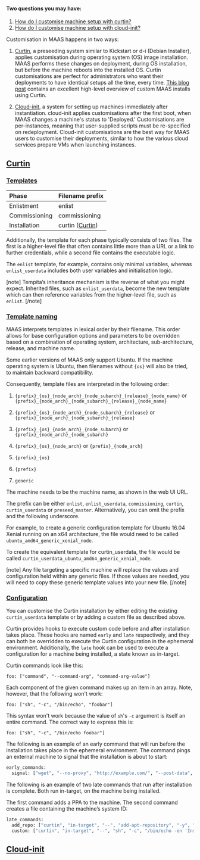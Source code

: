 <!-- deb-2-7-cli
||2.7|2.8|2.9|
|-----:|:-----:|:-----:|:-----:|
|Snap|[CLI](/t/custom-machine-setup/2586) ~ [UI](/t/custom-machine-setup/2587)|[CLI](/t/custom-machine-setup/2588) ~ [UI](/t/custom-machine-setup/2589)|[CLI](/t/custom-machine-setup/2590) ~ [UI](/t/custom-machine-setup/2591)|
|Packages|CLI ~ [UI](/t/custom-machine-setup/2593)|[CLI](/t/custom-machine-setup/2594) ~ [UI](/t/custom-machine-setup/2595)|[CLI](/t/custom-machine-setup/2596) ~ [UI](/t/custom-machine-setup/2597)|
 deb-2-7-cli -->

<!-- deb-2-7-ui
||2.7|2.8|2.9|
|-----:|:-----:|:-----:|:-----:|
|Snap|[CLI](/t/custom-machine-setup/2586) ~ [UI](/t/custom-machine-setup/2587)|[CLI](/t/custom-machine-setup/2588) ~ [UI](/t/custom-machine-setup/2589)|[CLI](/t/custom-machine-setup/2590) ~ [UI](/t/custom-machine-setup/2591)|
|Packages|[CLI](/t/custom-machine-setup/2592) ~ UI|[CLI](/t/custom-machine-setup/2594) ~ [UI](/t/custom-machine-setup/2595)|[CLI](/t/custom-machine-setup/2596) ~ [UI](/t/custom-machine-setup/2597)|
 deb-2-7-ui -->

<!-- deb-2-8-cli
||2.7|2.8|2.9|
|-----:|:-----:|:-----:|:-----:|
|Snap|[CLI](/t/custom-machine-setup/2586) ~ [UI](/t/custom-machine-setup/2587)|[CLI](/t/custom-machine-setup/2588) ~ [UI](/t/custom-machine-setup/2589)|[CLI](/t/custom-machine-setup/2590) ~ [UI](/t/custom-machine-setup/2591)|
|Packages|[CLI](/t/custom-machine-setup/2592) ~ [UI](/t/custom-machine-setup/2593)|CLI ~ [UI](/t/custom-machine-setup/2595)|[CLI](/t/custom-machine-setup/2596) ~ [UI](/t/custom-machine-setup/2597)|
 deb-2-8-cli -->

<!-- deb-2-8-ui
||2.7|2.8|2.9|
|-----:|:-----:|:-----:|:-----:|
|Snap|[CLI](/t/custom-machine-setup/2586) ~ [UI](/t/custom-machine-setup/2587)|[CLI](/t/custom-machine-setup/2588) ~ [UI](/t/custom-machine-setup/2589)|[CLI](/t/custom-machine-setup/2590) ~ [UI](/t/custom-machine-setup/2591)|
|Packages|[CLI](/t/custom-machine-setup/2592) ~ [UI](/t/custom-machine-setup/2593)|[CLI](/t/custom-machine-setup/2594) ~ UI|[CLI](/t/custom-machine-setup/2596) ~ [UI](/t/custom-machine-setup/2597)|
 deb-2-8-ui -->

<!-- deb-2-9-cli
||2.7|2.8|2.9|
|-----:|:-----:|:-----:|:-----:|
|Snap|[CLI](/t/custom-machine-setup/2586) ~ [UI](/t/custom-machine-setup/2587)|[CLI](/t/custom-machine-setup/2588) ~ [UI](/t/custom-machine-setup/2589)|[CLI](/t/custom-machine-setup/2590) ~ [UI](/t/custom-machine-setup/2591)|
|Packages|[CLI](/t/custom-machine-setup/2592) ~ [UI](/t/custom-machine-setup/2593)|[CLI](/t/custom-machine-setup/2594) ~ [UI](/t/custom-machine-setup/2595)|CLI ~ [UI](/t/custom-machine-setup/2597)|
 deb-2-9-cli -->

<!-- deb-2-9-ui
||2.7|2.8|2.9|
|-----:|:-----:|:-----:|:-----:|
|Snap|[CLI](/t/custom-machine-setup/2586) ~ [UI](/t/custom-machine-setup/2587)|[CLI](/t/custom-machine-setup/2588) ~ [UI](/t/custom-machine-setup/2589)|[CLI](/t/custom-machine-setup/2590) ~ [UI](/t/custom-machine-setup/2591)|
|Packages|[CLI](/t/custom-machine-setup/2592) ~ [UI](/t/custom-machine-setup/2593)|[CLI](/t/custom-machine-setup/2594) ~ [UI](/t/custom-machine-setup/2595)|[CLI](/t/custom-machine-setup/2596) ~ UI|
 deb-2-9-ui -->

<!-- snap-2-7-cli
||2.7|2.8|2.9|
|-----:|:-----:|:-----:|:-----:|
|Snap|CLI ~ [UI](/t/custom-machine-setup/2587)|[CLI](/t/custom-machine-setup/2588) ~ [UI](/t/custom-machine-setup/2589)|[CLI](/t/custom-machine-setup/2590) ~ [UI](/t/custom-machine-setup/2591)|
|Packages|[CLI](/t/custom-machine-setup/2592) ~ [UI](/t/custom-machine-setup/2593)|[CLI](/t/custom-machine-setup/2594) ~ [UI](/t/custom-machine-setup/2595)|[CLI](/t/custom-machine-setup/2596) ~ [UI](/t/custom-machine-setup/2597)|
 snap-2-7-cli -->

<!-- snap-2-7-ui
||2.7|2.8|2.9|
|-----:|:-----:|:-----:|:-----:|
|Snap|[CLI](/t/custom-machine-setup/2586) ~ UI|[CLI](/t/custom-machine-setup/2588) ~ [UI](/t/custom-machine-setup/2589)|[CLI](/t/custom-machine-setup/2590) ~ [UI](/t/custom-machine-setup/2591)|
|Packages|[CLI](/t/custom-machine-setup/2592) ~ [UI](/t/custom-machine-setup/2593)|[CLI](/t/custom-machine-setup/2594) ~ [UI](/t/custom-machine-setup/2595)|[CLI](/t/custom-machine-setup/2596) ~ [UI](/t/custom-machine-setup/2597)|
 snap-2-7-ui -->

<!-- snap-2-8-cli
||2.7|2.8|2.9|
|-----:|:-----:|:-----:|:-----:|
|Snap|[CLI](/t/custom-machine-setup/2586) ~ [UI](/t/custom-machine-setup/2587)|CLI ~ [UI](/t/custom-machine-setup/2589)|[CLI](/t/custom-machine-setup/2590) ~ [UI](/t/custom-machine-setup/2591)|
|Packages|[CLI](/t/custom-machine-setup/2592) ~ [UI](/t/custom-machine-setup/2593)|[CLI](/t/custom-machine-setup/2594) ~ [UI](/t/custom-machine-setup/2595)|[CLI](/t/custom-machine-setup/2596) ~ [UI](/t/custom-machine-setup/2597)|
 snap-2-8-cli -->

<!-- snap-2-8-ui
||2.7|2.8|2.9|
|-----:|:-----:|:-----:|:-----:|
|Snap|[CLI](/t/custom-machine-setup/2586) ~ [UI](/t/custom-machine-setup/2587)|[CLI](/t/custom-machine-setup/2588) ~ UI|[CLI](/t/custom-machine-setup/2590) ~ [UI](/t/custom-machine-setup/2591)|
|Packages|[CLI](/t/custom-machine-setup/2592) ~ [UI](/t/custom-machine-setup/2593)|[CLI](/t/custom-machine-setup/2594) ~ [UI](/t/custom-machine-setup/2595)|[CLI](/t/custom-machine-setup/2596) ~ [UI](/t/custom-machine-setup/2597)|
 snap-2-8-ui -->

<!-- snap-2-9-cli
||2.7|2.8|2.9|
|-----:|:-----:|:-----:|:-----:|
|Snap|[CLI](/t/custom-machine-setup/2586) ~ [UI](/t/custom-machine-setup/2587)|[CLI](/t/custom-machine-setup/2588) ~ [UI](/t/custom-machine-setup/2589)|CLI ~ [UI](/t/custom-machine-setup/2591)|
|Packages|[CLI](/t/custom-machine-setup/2592) ~ [UI](/t/custom-machine-setup/2593)|[CLI](/t/custom-machine-setup/2594) ~ [UI](/t/custom-machine-setup/2595)|[CLI](/t/custom-machine-setup/2596) ~ [UI](/t/custom-machine-setup/2597)|
 snap-2-9-cli -->

<!-- snap-2-9-ui
||2.7|2.8|2.9|
|-----:|:-----:|:-----:|:-----:|
|Snap|[CLI](/t/custom-machine-setup/2586) ~ [UI](/t/custom-machine-setup/2587)|[CLI](/t/custom-machine-setup/2588) ~ [UI](/t/custom-machine-setup/2589)|[CLI](/t/custom-machine-setup/2590) ~ UI|
|Packages|[CLI](/t/custom-machine-setup/2592) ~ [UI](/t/custom-machine-setup/2593)|[CLI](/t/custom-machine-setup/2594) ~ [UI](/t/custom-machine-setup/2595)|[CLI](/t/custom-machine-setup/2596) ~ [UI](/t/custom-machine-setup/2597)|
 snap-2-9-ui -->

<!-- deb-2-7-cli
During machine [enlistment](/t/add-machines/2280#heading--enlistment), [deployment](/t/deploy-machines/2604), [commissioning](/t/commission-machines/2472) and machine installation, MAAS sends [Tempita-derived](https://raw.githubusercontent.com/ravenac95/tempita/master/docs/index.txt) configuration files to the [cloud-init](https://launchpad.net/cloud-init) process running on the target machine. MAAS refers to this process as **preseeding**.These preseed files are used to configure a machine's ephemeral and installation environments and can be modified or augmented to a custom machine configuration.
 deb-2-7-cli -->

<!-- deb-2-7-ui
During machine [enlistment](/t/add-machines/2281#heading--enlistment), [deployment](/t/deploy-machines/2605), [commissioning](/t/commission-machines/2473) and machine installation, MAAS sends [Tempita-derived](https://raw.githubusercontent.com/ravenac95/tempita/master/docs/index.txt) configuration files to the [cloud-init](https://launchpad.net/cloud-init) process running on the target machine. MAAS refers to this process as **preseeding**.These preseed files are used to configure a machine's ephemeral and installation environments and can be modified or augmented to a custom machine configuration.
 deb-2-7-ui -->

<!-- deb-2-8-cli
During machine [enlistment](/t/add-machines/2282#heading--enlistment), [deployment](/t/deploy-machines/2606), [commissioning](/t/commission-machines/2474) and machine installation, MAAS sends [Tempita-derived](https://raw.githubusercontent.com/ravenac95/tempita/master/docs/index.txt) configuration files to the [cloud-init](https://launchpad.net/cloud-init) process running on the target machine. MAAS refers to this process as **preseeding**.These preseed files are used to configure a machine's ephemeral and installation environments and can be modified or augmented to a custom machine configuration.
 deb-2-8-cli -->

<!-- deb-2-8-ui
During machine [enlistment](/t/add-machines/2283#heading--enlistment), [deployment](/t/deploy-machines/2607), [commissioning](/t/commission-machines/2475) and machine installation, MAAS sends [Tempita-derived](https://raw.githubusercontent.com/ravenac95/tempita/master/docs/index.txt) configuration files to the [cloud-init](https://launchpad.net/cloud-init) process running on the target machine. MAAS refers to this process as **preseeding**.These preseed files are used to configure a machine's ephemeral and installation environments and can be modified or augmented to a custom machine configuration.
 deb-2-8-ui -->

<!-- deb-2-9-cli
During machine [enlistment](/t/add-machines/2284#heading--enlistment), [deployment](/t/deploy-machines/2608), [commissioning](/t/commission-machines/2476) and machine installation, MAAS sends [Tempita-derived](https://raw.githubusercontent.com/ravenac95/tempita/master/docs/index.txt) configuration files to the [cloud-init](https://launchpad.net/cloud-init) process running on the target machine. MAAS refers to this process as **preseeding**.These preseed files are used to configure a machine's ephemeral and installation environments and can be modified or augmented to a custom machine configuration.
 deb-2-9-cli -->

<!-- deb-2-9-ui
During machine [enlistment](/t/add-machines/2285#heading--enlistment), [deployment](/t/deploy-machines/2609), [commissioning](/t/commission-machines/2477) and machine installation, MAAS sends [Tempita-derived](https://raw.githubusercontent.com/ravenac95/tempita/master/docs/index.txt) configuration files to the [cloud-init](https://launchpad.net/cloud-init) process running on the target machine. MAAS refers to this process as **preseeding**.These preseed files are used to configure a machine's ephemeral and installation environments and can be modified or augmented to a custom machine configuration.
 deb-2-9-ui -->

<!-- snap-2-7-cli
During machine [enlistment](/t/add-machines/2274#heading--enlistment), [deployment](/t/deploy-machines/2598), [commissioning](/t/commission-machines/2466) and machine installation, MAAS sends [Tempita-derived](https://raw.githubusercontent.com/ravenac95/tempita/master/docs/index.txt) configuration files to the [cloud-init](https://launchpad.net/cloud-init) process running on the target machine. MAAS refers to this process as **preseeding**.These preseed files are used to configure a machine's ephemeral and installation environments and can be modified or augmented to a custom machine configuration.
 snap-2-7-cli -->

<!-- snap-2-7-ui
During machine [enlistment](/t/add-machines/2275#heading--enlistment), [deployment](/t/deploy-machines/2599), [commissioning](/t/commission-machines/2467) and machine installation, MAAS sends [Tempita-derived](https://raw.githubusercontent.com/ravenac95/tempita/master/docs/index.txt) configuration files to the [cloud-init](https://launchpad.net/cloud-init) process running on the target machine. MAAS refers to this process as **preseeding**.These preseed files are used to configure a machine's ephemeral and installation environments and can be modified or augmented to a custom machine configuration.
 snap-2-7-ui -->

<!-- snap-2-8-cli
During machine [enlistment](/t/add-machines/2276#heading--enlistment), [deployment](/t/deploy-machines/2600), [commissioning](/t/commission-machines/2468) and machine installation, MAAS sends [Tempita-derived](https://raw.githubusercontent.com/ravenac95/tempita/master/docs/index.txt) configuration files to the [cloud-init](https://launchpad.net/cloud-init) process running on the target machine. MAAS refers to this process as **preseeding**.These preseed files are used to configure a machine's ephemeral and installation environments and can be modified or augmented to a custom machine configuration.
 snap-2-8-cli -->

<!-- snap-2-8-ui
During machine [enlistment](/t/add-machines/2277#heading--enlistment), [deployment](/t/deploy-machines/2601), [commissioning](/t/commission-machines/2469) and machine installation, MAAS sends [Tempita-derived](https://raw.githubusercontent.com/ravenac95/tempita/master/docs/index.txt) configuration files to the [cloud-init](https://launchpad.net/cloud-init) process running on the target machine. MAAS refers to this process as **preseeding**.These preseed files are used to configure a machine's ephemeral and installation environments and can be modified or augmented to a custom machine configuration.
 snap-2-8-ui -->

<!-- snap-2-9-cli
During machine [enlistment](/t/add-machines/2278#heading--enlistment), [deployment](/t/deploy-machines/2602), [commissioning](/t/commission-machines/2470) and machine installation, MAAS sends [Tempita-derived](https://raw.githubusercontent.com/ravenac95/tempita/master/docs/index.txt) configuration files to the [cloud-init](https://launchpad.net/cloud-init) process running on the target machine. MAAS refers to this process as **preseeding**.These preseed files are used to configure a machine's ephemeral and installation environments and can be modified or augmented to a custom machine configuration.
 snap-2-9-cli -->

<!-- snap-2-9-ui
During machine [enlistment](/t/add-machines/2279#heading--enlistment), [deployment](/t/deploy-machines/2603), [commissioning](/t/commission-machines/2471) and machine installation, MAAS sends [Tempita-derived](https://raw.githubusercontent.com/ravenac95/tempita/master/docs/index.txt) configuration files to the [cloud-init](https://launchpad.net/cloud-init) process running on the target machine. MAAS refers to this process as **preseeding**.These preseed files are used to configure a machine's ephemeral and installation environments and can be modified or augmented to a custom machine configuration.
 snap-2-9-ui -->

#### Two questions you may have:

1. [How do I customise machine setup with curtin?](#heading--curtin)
2. [How do I customise machine setup with cloud-init?](#heading--cloud-init)

Customisation in MAAS happens in two ways:

1.  [Curtin](https://launchpad.net/curtin), a preseeding system similar to Kickstart or d-i (Debian Installer), applies customisation during operating system (OS) image installation. MAAS performs these changes on deployment, during OS installation, but before the machine reboots into the installed OS. Curtin customisations are perfect for administrators who want their deployments to have identical setups all the time, every time. [This blog post](https://blog.ubuntu.com/2017/06/02/customising-maas-installs) contains an excellent high-level overview of custom MAAS installs using Curtin.

2.  [Cloud-init](https://launchpad.net/cloud-init), a system for setting up machines immediately after instantiation. cloud-init applies customisations after the first boot, when MAAS changes a machine's status to 'Deployed.' Customisations are per-instances, meaning that user-supplied scripts must be re-specified on redeployment. Cloud-init customisations are the best way for MAAS users to customise their deployments, similar to how the various cloud services prepare VMs when launching instances.

<a href="#heading--curtin"><h2 id="heading--curtin">Curtin</h2></a>

<a href="#heading--templates"><h3 id="heading--templates">Templates</h3></a>

<!-- snap-2-7-ui snap-2-7-cli snap-2-8-ui snap-2-8-cli snap-2-9-ui snap-2-9-cli
The [Tempita](https://raw.githubusercontent.com/ravenac95/tempita/master/docs/index.txt) template files are found in the `/var/snap/maas/current/preseeds/` directory on the region controller. Each template uses a filename prefix that corresponds to a particular phase of MAAS machine deployment:
snap-2-7-ui snap-2-7-cli snap-2-8-ui snap-2-8-cli snap-2-9-ui snap-2-9-cli -->

<!-- deb-2-7-ui deb-2-7-cli deb-2-8-ui deb-2-8-cli deb-2-9-ui deb-2-9-cli
The [Tempita](https://raw.githubusercontent.com/ravenac95/tempita/master/docs/index.txt) template files are found in the `/etc/maas/preseeds/` directory on the region controller. Each template uses a filename prefix that corresponds to a particular phase of MAAS machine deployment:
deb-2-7-ui deb-2-7-cli deb-2-8-ui deb-2-8-cli deb-2-9-ui deb-2-9-cli -->


|       Phase       |                 Filename prefix                 |
|:-----------------|:-----------------------------------------------|
| Enlistment  |                      enlist                     |
| Commissioning |                  commissioning                  |
| Installation | curtin ([Curtin](https://launchpad.net/curtin)) |

Additionally, the template for each phase typically consists of two files. The first is a higher-level file that often contains little more than a URL or a link to further credentials, while a second file contains the executable logic.

The `enlist` template, for example, contains only minimal variables, whereas `enlist_userdata` includes both user variables and initialisation logic.

[note]
Tempita’s inheritance mechanism is the reverse of what you might expect. Inherited files, such as `enlist_userdata`, become the new template which can then reference variables from the higher-level file, such as `enlist`.
[/note]

<a href="#heading--template-naming"><h3 id="heading--template-naming">Template naming</h3></a>

MAAS interprets templates in lexical order by their filename.  This order allows for base configuration options and parameters to be overridden based on a combination of operating system, architecture, sub-architecture, release, and machine name.

Some earlier versions of MAAS only support Ubuntu. If the machine operating system is Ubuntu, then filenames without `{os}` will also be tried, to maintain backward compatibility.

Consequently, template files are interpreted in the following order:

1.  `{prefix}_{os}_{node_arch}_{node_subarch}_{release}_{node_name}` or `{prefix}_{node_arch}_{node_subarch}_{release}_{node_name}`

2.  `{prefix}_{os}_{node_arch}_{node_subarch}_{release}` or `{prefix}_{node_arch}_{node_subarch}_{release}`

3.  `{prefix}_{os}_{node_arch}_{node_subarch}` or `{prefix}_{node_arch}_{node_subarch}`

4.  `{prefix}_{os}_{node_arch}` or `{prefix}_{node_arch}`

5.  `{prefix}_{os}`

6.  `{prefix}`

7.  `generic`

The machine needs to be the machine name, as shown in the web UI URL.

The prefix can be either `enlist`, `enlist_userdata`, `commissioning`, `curtin`, `curtin_userdata` or `preseed_master`. Alternatively, you can omit the prefix and the following underscore.

For example, to create a generic configuration template for Ubuntu 16.04 Xenial running on an x64 architecture, the file would need to be called `ubuntu_amd64_generic_xenial_node`.

To create the equivalent template for curtin_userdata, the file would be called `curtin_userdata_ubuntu_amd64_generic_xenial_node`.

[note]
Any file targeting a specific machine will replace the values and configuration held within any generic files. If those values are needed, you will need to copy these generic template values into your new file.
[/note]

<a href="#heading--configuration"><h3 id="heading--configuration">Configuration</h3></a>

You can customise the Curtin installation by either editing the existing `curtin_userdata` template or by adding a custom file as described above.

Curtin provides hooks to execute custom code before and after installation takes place. These hooks are named `early` and `late` respectively, and they can both be overridden to execute the Curtin configuration in the ephemeral environment. Additionally, the `late` hook can be used to execute a configuration for a machine being installed, a state known as in-target.

Curtin commands look like this:

    foo: ["command", "--command-arg", "command-arg-value"]

Each component of the given command makes up an item in an array. Note, however, that the following won't work:

    foo: ["sh", "-c", "/bin/echo", "foobar"]

This syntax won't work because the value of `sh`'s `-c` argument is itself an entire command. The correct way to express this is:

    foo: ["sh", "-c", "/bin/echo foobar"]

The following is an example of an early command that will run before the installation takes place in the ephemeral environment. The command pings an external machine to signal that the installation is about to start:

``` bash
early_commands:
  signal: ["wget", "--no-proxy", "http://example.com/", "--post-data", "system_id=&signal=starting_install", "-O", "/dev/null"]
```

The following is an example of two late commands that run after installation is complete. Both run in-target, on the machine being installed.

The first command adds a PPA to the machine. The second command creates a file containing the machine’s system ID:

``` bash
late_commands:
  add_repo: ["curtin", "in-target", "--", "add-apt-repository", "-y", "ppa:my/ppa"]
  custom: ["curtin", "in-target", "--", "sh", "-c", "/bin/echo -en 'Installed ' > /tmp/maas_system_id"]
```

<a href="#heading--cloud-init"><h2 id="heading--cloud-init">Cloud-init</h2></a>

<!-- snap-2-7-cli snap-2-8-cli snap-2-9-cli deb-2-7-cli deb-2-8-cli deb-2-9-cli
Using cloud-init to customise a machine after deployment is relatively easy. If you're not familiar with the MAAS command-line interface (CLI), start by reviewing the [MAAS CLI](/t/maas-cli/802) page.

After you're logged in, use the following command to deploy a machine with a custom script you've written:

    maas $PROFILE machine deploy $SYSTEM_ID user_data=<base-64-encoded-script>

The three replacable parameters shown above decode to:

1.   `$PROFILE`: Your MAAS login. E.g. `admin`
2.   `$SYSTEM_ID`: The machine's [system ID](/t/common-cli-tasks/794#heading--determine-a-node-system-id).
3.   `<base-64-encoded-script>`: A base-64 encoded copy of your customisation script. See below for an example.

E.g.:

Suppose you would like to import an SSH key immediately after your machine deployment. You might use this script, called `import_key.sh`:

``` bash
#!/bin/bash
(
echo === $date ===
ssh-import-id foobar_user
) | tee /ssh-key-import.log
```

This script echos the date in addition to the output of the `ssh-import-key` command. It also adds that output to a file, `/ssh-key-import.log`.

Base-64 encoding is required because the MAAS command-line interacts with the MAAS API, and base-64 encoding allows MAAS to send the script inside a POST HTTP command.

Use the `base64` command to output a base-64 encoded version of your script:

    base64 -w0 ./import_key.sh

Putting it together:

    maas $PROFILE machine deploy $SYSTEM_ID user_data=$(base64 -w0 ./import_key.sh)

After MAAS deploys the machine, you'll find `/ssh-key-import.log` on the machine you deployed.
 snap-2-7-cli snap-2-8-cli snap-2-9-cli deb-2-7-cli deb-2-8-cli deb-2-9-cli -->

<!--  snap-2-7-ui snap-2-8-ui snap-2-9-ui deb-2-7-ui deb-2-8-ui deb-2-9-ui 
<a href="#heading--cloud-init-ui"><h3 id="heading--cloud-init-ui">Customising cloud-init with the UI (v2.9++)</h3></a>

It's easy to customise cloud-init via the web UI.  When you've selected a machine and choose 'Take action >> Deploy,' you'll be presented with the following screen:

<a href="https://discourse.maas.io/uploads/default/original/1X/4cb95189de94d0f478ac899c05fbdbe038607f14.jpeg"><img src="https://discourse.maas.io/uploads/default/original/1X/4cb95189de94d0f478ac899c05fbdbe038607f14.jpeg"></a>

Select a viable release (in this case, "Ubuntu 18.04...") and check the box labelled "Cloud-init user-data...":

<a href="https://discourse.maas.io/uploads/default/original/1X/12d98a2c14671c02ef61a5e87c1eda19956b0afb.jpeg"><img src="https://discourse.maas.io/uploads/default/original/1X/12d98a2c14671c02ef61a5e87c1eda19956b0afb.jpeg"></a>

Paste the desired script directly into the box, and select "Start deployment for machine."  For example, to import an SSH key immediately after your machine deployment, you could paste this script:

``` bash
#!/bin/bash
(
echo === $date ===
ssh-import-id foobar_user
) | tee /ssh-key-import.log
```

[note]
No script validation of any kind is provided with this capability.  You will need to test and debug your own cloud-init scripts.
[/note]
 snap-2-7-ui snap-2-8-ui snap-2-9-ui deb-2-7-ui deb-2-8-ui deb-2-9-ui -->
